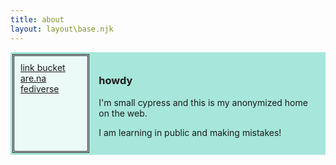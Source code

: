 ```yaml
---
title: about
layout: layout\base.njk
---
```


<html>
<head>
<style>
.container {
  display: grid;
  grid-template-areas:
    "menu content";
  grid-template-columns: 1fr 3fr;
  gap: 5px;
  background-color: #a6e6db;
  padding: 3px;
}
.container > div {
  background-color: #a6e6db;
  padding: 10px;
}
.container > div.menu {
  grid-area: menu;
  background-color:#ebf9f7;
  border: double
  ;
}
.container > div.content {
  grid-area: content;
}
.p1 {
  font-family: var(--sans-font);
}
</style>
</head>
<body>
<div class="container">
  <div class="menu"><a href="https://cedar-crown-0f4.notion.site/small-cypress-link-bucket-19d9ca30d69c8051b4f8d06e531764c3?pvs=74">link bucket</a><br><a href="https://www.are.na/small-cypress/index">are.na</a><br><a href="https://indieweb.social/@small_cypress">fediverse</a></div>
  <div class="content"><h3>howdy</h3><p>
  I'm small cypress and this is my anonymized home on the web. </p>
<p>I am learning in public and making mistakes!</div>
  
</div>

</body>
</html>